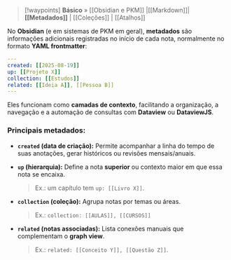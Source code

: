 > [!waypoints] **Básico** »  [[Obsidian e PKM]]  |[[Markdown]]| **[[Metadados]]**  | [[Coleções]] | [[Atalhos]]   

No **Obsidian** (e em sistemas de PKM em geral), **metadados** são informações adicionais registradas no início de cada nota, normalmente no formato **YAML frontmatter**:

```yaml
---
created: [[2025-08-19]]
up: [[Projeto X]]
collection: [[Estudos]]
related: [[Ideia A]], [[Pessoa B]]
---
```

Eles funcionam como **camadas de contexto**, facilitando a organização, a navegação e a automação de consultas com **Dataview** ou **DataviewJS**.

### Principais metadados:

* **`created` (data de criação):**
  Permite acompanhar a linha do tempo de suas anotações, gerar históricos ou revisões mensais/anuais.

* **`up` (hierarquia):**
  Define a nota **superior** ou contexto maior em que essa nota se encaixa.

  > Ex.: um capítulo tem `up: [[Livro X]]`.

* **`collection` (coleção):**
  Agrupa notas por temas ou áreas.

  > Ex.: `collection: [[AULAS]], [[CURSOS]]`


* **`related` (notas associadas):**
  Lista conexões manuais que complementam o **graph view**.

  > Ex.: `related: [[Conceito Y]], [[Questão Z]]`.


